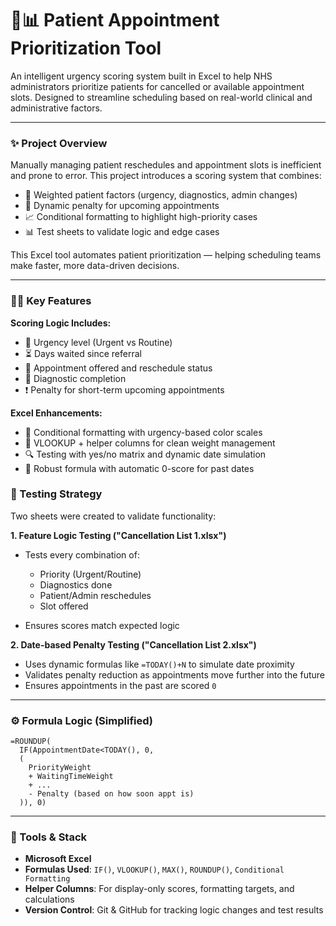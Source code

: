 # 🏥📊 Patient Appointment Prioritization Tool

An intelligent urgency scoring system built in Excel to help NHS administrators prioritize patients for cancelled or available appointment slots. Designed to streamline scheduling based on real-world clinical and administrative factors.

---

### ✨ Project Overview

Manually managing patient reschedules and appointment slots is inefficient and prone to error. This project introduces a scoring system that combines:

* 🧠 Weighted patient factors (urgency, diagnostics, admin changes)
* 📅 Dynamic penalty for upcoming appointments
* 📈 Conditional formatting to highlight high-priority cases
* 📊 Test sheets to validate logic and edge cases

This Excel tool automates patient prioritization — helping scheduling teams make faster, more data-driven decisions.

---

### 👨‍⚕️ Key Features

**Scoring Logic Includes:**

* 🔴 Urgency level (Urgent vs Routine)
* ⏳ Days waited since referral
* 📆 Appointment offered and reschedule status
* 🧪 Diagnostic completion
* ❗ Penalty for short-term upcoming appointments

**Excel Enhancements:**

* 🎨 Conditional formatting with urgency-based color scales
* 📄 VLOOKUP + helper columns for clean weight management
* 🔍 Testing with yes/no matrix and dynamic date simulation
* 🧮 Robust formula with automatic 0-score for past dates

### 🧪 Testing Strategy

Two sheets were created to validate functionality:

**1. Feature Logic Testing ("Cancellation List 1.xlsx")**

* Tests every combination of:

  * Priority (Urgent/Routine)
  * Diagnostics done
  * Patient/Admin reschedules
  * Slot offered
* Ensures scores match expected logic

**2. Date-based Penalty Testing ("Cancellation List 2.xlsx")**

* Uses dynamic formulas like `=TODAY()+N` to simulate date proximity
* Validates penalty reduction as appointments move further into the future
* Ensures appointments in the past are scored `0`

---

### ⚙️ Formula Logic (Simplified)

```excel
=ROUNDUP(
  IF(AppointmentDate<TODAY(), 0,
  (
    PriorityWeight
    + WaitingTimeWeight
    + ...
    - Penalty (based on how soon appt is)
  )), 0)
```

---

### 🔧 Tools & Stack

* **Microsoft Excel**
* **Formulas Used**: `IF()`, `VLOOKUP()`, `MAX()`, `ROUNDUP()`, `Conditional Formatting`
* **Helper Columns**: For display-only scores, formatting targets, and calculations
* **Version Control**: Git & GitHub for tracking logic changes and test results
